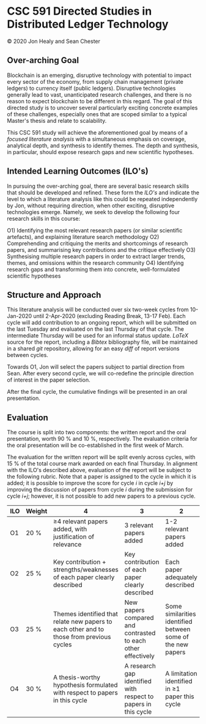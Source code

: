 # CSC 591 Directed Studies in Distributed Ledger Technology

© 2020 Jon Healy and Sean Chester

## Over-arching Goal

Blockchain is an emerging, disruptive technology with potential to impact every sector of the economy, from supply chain management (private ledgers) to currency itself (public ledgers). Disruptive technologies generally lead to vast, unanticipated research challenges, and there is no reason to expect blockchain to be different in this regard. The goal of this directed study is to uncover several particularly exciting concrete examples of these challenges, especially ones that are scoped similar to a typical Master's thesis and relate to scalability.

This CSC 591 study will achieve the aforementioned goal by means of a _focused literature analysis_ with a simultaneous emphasis on coverage, analytical depth, and synthesis to identify themes. The depth and synthesis, in particular, should expose research gaps and new scientific hypotheses.

## Intended Learning Outcomes (ILO's)

In pursuing the over-arching goal, there are several basic research skills that should be developed and refined. These form the _ILO's_ and indicate the level to which a literature analysis like this could be repeated independently by Jon, without requiring direction, when other exciting, disruptive technologies emerge. Namely, we seek to develop the following four research skills in this course:

  O1) Identifying the most relevant research papers (or similar scientific artefacts), and explaining literature search methodology
  O2) Comprehending and critiquing the merits and shortcomings of research papers, and summarising key contributions and the critique effectively
  O3) Synthesising multiple research papers in order to extract larger trends, themes, and omissions within the research community
  O4) Identifying research gaps and transforming them into concrete, well-formulated scientific hypotheses

## Structure and Approach

This literature analysis will be conducted over six two-week cycles from 10-Jan-2020 until 2-Apr-2020 (excluding Reading Break, 13-17 Feb). Each cycle will add contribution to an ongoing report, which will be submitted on the last Tuesday and evaluated on the last Thursday of that cycle. The intermediate Thursday will be used for an informal status update. _LaTeX_ source for the report, including a _Bibtex_ bibliography file, will be maintained in a shared _git_ repository, allowing for an easy _diff_ of report versions between cycles.

Towards O1, Jon will select the papers subject to partial direction from Sean. After every second cycle, we will co-redefine the principle direction of interest in the paper selection.

After the final cycle, the cumulative findings will be presented in an oral presentation.

## Evaluation

The course is split into two components: the written report and the oral presentation, worth 90 % and 10 %, respectively. The evaluation criteria for the oral presentation will be co-established in the first week of March.

The evaluation for the written report will be split evenly across cycles, with 15 % of the total course mark awarded on each final Thursday. In alignment with the ILO's described above, evaluation of the report will be subject to the following rubric. Note that a paper is assigned to the cycle in which it is added; it is possible to improve the score for cycle _i_ in cycle _i+j_ by improving the discussion of papers from cycle _i_ during the submission for cycle _i+j_; however, it is not possible to add new papers to a previous cycle.

ILO|Weight|4|3|2|1
---|------|-|-|-|-
O1|20 %|≥4 relevant papers added, with justification of relevance|3 relevant papers added|1-2 relevant papers added|no change
O2|25 %|Key contribution + strengths/weaknesses of each paper clearly described|Key contribution of each paper clearly described|Each paper adequately described|no change
O3|25 %|Themes identified that relate new papers to each other and to those from previous cycles|New papers compared and contrasted to each other effectively|Some similarities identified between some of the new papers|no change
O4|30 %|A thesis-worthy hypothesis formulated with respect to papers in this cycle|A research gap identified with respect to papers in this cycle|A limitation identified in ≥1 paper this cycle|no change

